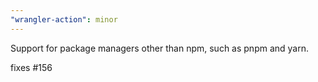 ```yaml
---
"wrangler-action": minor
---
```


Support for package managers other than npm, such as pnpm and yarn.

fixes #156
